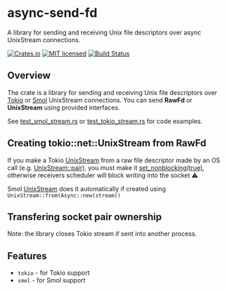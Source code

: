 # async-send-fd

A library for sending and receiving Unix file descriptors over async UnixStream connections.

[![Crates.io][crates-badge]][crates-url]
[![MIT licensed][mit-badge]][mit-url]
[![Build Status][actions-badge]][actions-url]

[crates-badge]: https://img.shields.io/crates/v/async-send-fd.svg
[crates-url]: https://crates.io/crates/async-send-fd
[mit-badge]: https://img.shields.io/badge/license-MIT-blue.svg
[mit-url]: https://github.com/alexander-smoktal/async-send-fd/blob/main/LICENSE
[actions-badge]: https://github.com/alexander-smoktal/async-send-fd/actions/workflows/rust.yml/badge.svg
[actions-url]: https://github.com/alexander-smoktal/async-send-fd/actions/workflows/rust.yml

## Overview
The crate is a library for sending and receiving Unix file descriptors over [Tokio](https://crates.io/crates/tokio) or [Smol](https://crates.io/crates/smol) UnixStream connections.
You can send **RawFd** or **UnixStream** using provided interfaces.

See [test_smol_stream.rs](./tests/test_smol_stream.rs) or [test_tokio_stream.rs](./tests/test_tokio_stream.rs) for code examples.

## Creating **tokio::net::UnixStream** from **RawFd**
If you make a Tokio [UnixStream](https://docs.rs/tokio/latest/tokio/net/struct.UnixStream.html) from a raw file descriptor made by an OS call (e.g. [UnixStream::pair](https://doc.rust-lang.org/std/os/unix/net/struct.UnixStream.html)), you must make it [set_nonblocking(true)](https://doc.rust-lang.org/stable/std/os/unix/net/struct.UnixStream.html#method.set_nonblocking), otherwise receivers scheduler will block writing into the socket ⚠️

Smol [UnixStream](https://docs.rs/smol/2.0.0/smol/net/unix/struct.UnixStream.html) does it automatically if created using `UnixStream::from(Async::new(stream))`

## Transfering socket pair ownership
Note: the library closes Tokio stream if sent into another process.

## Features
- `tokio` - for Tokio support
- `smol` - for Smol support